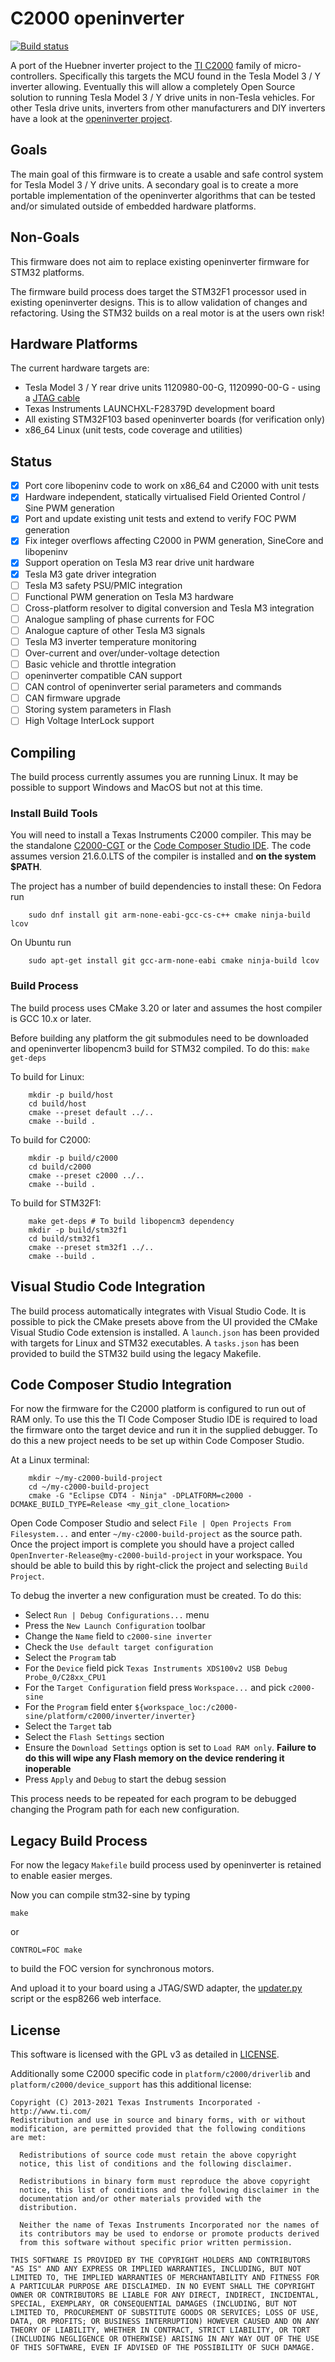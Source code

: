 # C2000 openinverter

[![Build status](../../actions/workflows/CI-build.yml/badge.svg)](../../actions/workflows/CI-build.yml)

A port of the Huebner inverter project to the [TI C2000](https://www.ti.com/microcontrollers-mcus-processors/microcontrollers/c2000-real-time-control-mcus/overview.html) family of micro-controllers. Specifically this targets the MCU found in the Tesla Model 3 / Y inverter allowing. Eventually this will allow a completely Open Source solution to running Tesla Model 3 / Y drive units in non-Tesla vehicles. For other Tesla drive units, inverters from other manufacturers and DIY inverters have a look at the [openinverter project](https://openinverter.org).

## Goals

The main goal of this firmware is to create a usable and safe control system for Tesla Model 3 / Y drive units. A secondary goal is to create a more portable implementation of the openinverter algorithms that can be tested and/or simulated outside of embedded hardware platforms.

## Non-Goals

This firmware does not aim to replace existing openinverter firmware for STM32 platforms.

The firmware build process does target the STM32F1 processor used in existing openinverter designs. This is to allow validation of changes and refactoring. Using the STM32 builds on a real motor is at the users own risk!

## Hardware Platforms

The current hardware targets are:

* Tesla Model 3 / Y rear drive units 1120980-00-G, 1120990-00-G - using a [JTAG cable](docs/Tesla-M3-JTAG-cable.md)
* Texas Instruments LAUNCHXL-F28379D development board
* All existing STM32F103 based openinverter boards (for verification only)
* x86_64 Linux (unit tests, code coverage and utilities)

## Status

* [x] Port core libopeninv code to work on x86_64 and C2000 with unit tests
* [x] Hardware independent, statically virtualised Field Oriented Control / Sine PWM generation
* [x] Port and update existing unit tests and extend to verify FOC PWM generation
* [x] Fix integer overflows affecting C2000 in PWM generation, SineCore and libopeninv
* [x] Support operation on Tesla M3 rear drive unit hardware
* [x] Tesla M3 gate driver integration
* [ ] Tesla M3 safety PSU/PMIC integration
* [ ] Functional PWM generation on Tesla M3 hardware
* [ ] Cross-platform resolver to digital conversion and Tesla M3 integration
* [ ] Analogue sampling of phase currents for FOC
* [ ] Analogue capture of other Tesla M3 signals
* [ ] Tesla M3 inverter temperature monitoring
* [ ] Over-current and over/under-voltage detection
* [ ] Basic vehicle and throttle integration
* [ ] openinverter compatible CAN support
* [ ] CAN control of openinverter serial parameters and commands
* [ ] CAN firmware upgrade
* [ ] Storing system parameters in Flash
* [ ] High Voltage InterLock support

## Compiling

The build process currently assumes you are running Linux. It may be possible to support Windows and MacOS but not at this time.

### Install Build Tools

You will need to install a Texas Instruments C2000 compiler. This may be the standalone [C2000-CGT](https://www.ti.com/tool/C2000-CGT) or the [Code Composer Studio IDE](https://www.ti.com/tool/CCSTUDIO). The code assumes version 21.6.0.LTS of the compiler is installed and **on the system $PATH**.

The project has a number of build dependencies to install these:
On Fedora run

```
    sudo dnf install git arm-none-eabi-gcc-cs-c++ cmake ninja-build lcov
```

On Ubuntu run

```
    sudo apt-get install git gcc-arm-none-eabi cmake ninja-build lcov
```

### Build Process

The build process uses CMake 3.20 or later and assumes the host compiler is GCC 10.x or later.

Before building any platform the git submodules need to be downloaded and openinverter libopencm3 build for STM32 compiled. To do this:
`make get-deps`

To build for Linux:

```
    mkdir -p build/host
    cd build/host
    cmake --preset default ../..
    cmake --build .
```

To build for C2000:

```
    mkdir -p build/c2000
    cd build/c2000
    cmake --preset c2000 ../..
    cmake --build .
```

To build for STM32F1:

```
    make get-deps # To build libopencm3 dependency
    mkdir -p build/stm32f1
    cd build/stm32f1
    cmake --preset stm32f1 ../..
    cmake --build .
```

## Visual Studio Code Integration

The build process automatically integrates with Visual Studio Code. It is possible to pick the CMake presets above from the UI provided the CMake Visual Studio Code extension is installed. A `launch.json` has been provided with targets for Linux and STM32 executables. A `tasks.json` has been provided to build the STM32 build using the legacy Makefile.

## Code Composer Studio Integration

For now the firmware for the C2000 platform is configured to run out of RAM only. To use this the TI Code Composer Studio IDE is required to load the firmware onto the target device and run it in the supplied debugger. To do this a new project needs to be set up within Code Composer Studio.

At a Linux terminal:
```
    mkdir ~/my-c2000-build-project
    cd ~/my-c2000-build-project
    cmake -G "Eclipse CDT4 - Ninja" -DPLATFORM=c2000 -DCMAKE_BUILD_TYPE=Release <my_git_clone_location>
```

Open Code Composer Studio and select `File | Open Projects From Filesystem...` and enter `~/my-c2000-build-project` as the source path. Once the project import is complete you should have a project called `OpenInverter-Release@my-c2000-build-project` in your workspace. You should be able to build this by right-click the project and selecting `Build Project`.

To debug the inverter a new configuration must be created. To do this:

* Select `Run | Debug Configurations...` menu
* Press the `New Launch Configuration` toolbar
* Change the `Name` field to `c2000-sine inverter`
* Check the `Use default target configuration`
* Select the `Program` tab
* For the `Device` field pick `Texas Instruments XDS100v2 USB Debug Probe_0/C28xx_CPU1`
* For the `Target Configuration` field press `Workspace...` and pick `c2000-sine`
* For the `Program` field enter `${workspace_loc:/c2000-sine/platform/c2000/inverter/inverter}`
* Select the `Target` tab
* Select the `Flash Settings` section
* Ensure the `Download Settings` option is set to `Load RAM only`.  **Failure to do this will wipe any Flash memory on the device rendering it inoperable**
* Press `Apply` and `Debug` to start the debug session

This process needs to be repeated for each program to be debugged changing the Program path for each new configuration.

## Legacy Build Process

For now the legacy `Makefile` build process used by openinverter is retained to enable easier merges.

Now you can compile stm32-sine by typing

`make`

or

`CONTROL=FOC make`

to build the FOC version for synchronous motors.

And upload it to your board using a JTAG/SWD adapter, the [updater.py](https://github.com/jsphuebner/tumanako-inverter-fw-bootloader/blob/master/updater.py) script or the esp8266 web interface.

## License

This software is licensed with the GPL v3 as detailed in [LICENSE](LICENSE).

Additionally some C2000 specific code in `platform/c2000/driverlib` and `platform/c2000/device_support` has this additional license:

```
Copyright (C) 2013-2021 Texas Instruments Incorporated - http://www.ti.com/
Redistribution and use in source and binary forms, with or without
modification, are permitted provided that the following conditions
are met:

  Redistributions of source code must retain the above copyright
  notice, this list of conditions and the following disclaimer.

  Redistributions in binary form must reproduce the above copyright
  notice, this list of conditions and the following disclaimer in the
  documentation and/or other materials provided with the
  distribution.

  Neither the name of Texas Instruments Incorporated nor the names of
  its contributors may be used to endorse or promote products derived
  from this software without specific prior written permission.

THIS SOFTWARE IS PROVIDED BY THE COPYRIGHT HOLDERS AND CONTRIBUTORS
"AS IS" AND ANY EXPRESS OR IMPLIED WARRANTIES, INCLUDING, BUT NOT
LIMITED TO, THE IMPLIED WARRANTIES OF MERCHANTABILITY AND FITNESS FOR
A PARTICULAR PURPOSE ARE DISCLAIMED. IN NO EVENT SHALL THE COPYRIGHT
OWNER OR CONTRIBUTORS BE LIABLE FOR ANY DIRECT, INDIRECT, INCIDENTAL,
SPECIAL, EXEMPLARY, OR CONSEQUENTIAL DAMAGES (INCLUDING, BUT NOT
LIMITED TO, PROCUREMENT OF SUBSTITUTE GOODS OR SERVICES; LOSS OF USE,
DATA, OR PROFITS; OR BUSINESS INTERRUPTION) HOWEVER CAUSED AND ON ANY
THEORY OF LIABILITY, WHETHER IN CONTRACT, STRICT LIABILITY, OR TORT
(INCLUDING NEGLIGENCE OR OTHERWISE) ARISING IN ANY WAY OUT OF THE USE
OF THIS SOFTWARE, EVEN IF ADVISED OF THE POSSIBILITY OF SUCH DAMAGE.
```
